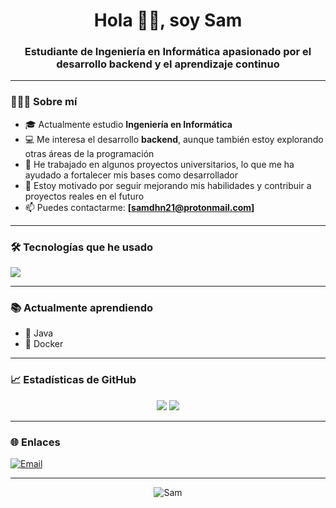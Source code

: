 <h1 align="center">Hola 👋🏻, soy Sam</h1>
<h3 align="center">Estudiante de Ingeniería en Informática apasionado por el desarrollo backend y el aprendizaje continuo</h3>

---

### 🙋🏻‍♂️ Sobre mí

- 🎓 Actualmente estudio **Ingeniería en Informática**
- 💻 Me interesa el desarrollo **backend**, aunque también estoy explorando otras áreas de la programación
- 🧩 He trabajado en algunos proyectos universitarios, lo que me ha ayudado a fortalecer mis bases como desarrollador
- 🚀 Estoy motivado por seguir mejorando mis habilidades y contribuir a proyectos reales en el futuro
- 📫 Puedes contactarme: **[samdhn21@protonmail.com]**

---

### 🛠️ Tecnologías que he usado

<p>
  <img src="https://skillicons.dev/icons?i=flutter,dart,html,css,react,js,java,mysql,docker,git" />
</p>

---

### 📚 Actualmente aprendiendo

- 🔸 Java
- 🔸 Docker

---

### 📈 Estadísticas de GitHub

<p align="center">
  <img src="https://github-readme-stats.vercel.app/api?username=CoronelSam&show_icons=true&theme=tokyonight&hide_border=true" />
  <img src="https://github-readme-stats.vercel.app/api/top-langs/?username=CoronelSam&layout=compact&theme=tokyonight&hide_border=true" />
</p>

---

### 🌐 Enlaces

<!-- Agrega tu LinkedIn si lo tienes -->
[![Email](https://img.shields.io/badge/Email-red?logo=gmail&style=for-the-badge)](mailto:samueldiaz504hn@gmail.com)

---

<p align="center">
  <img src="https://komarev.com/ghpvc/?username=CoronelSam&label=Profile%20views&color=blue&style=flat" alt="Sam" />
</p>
